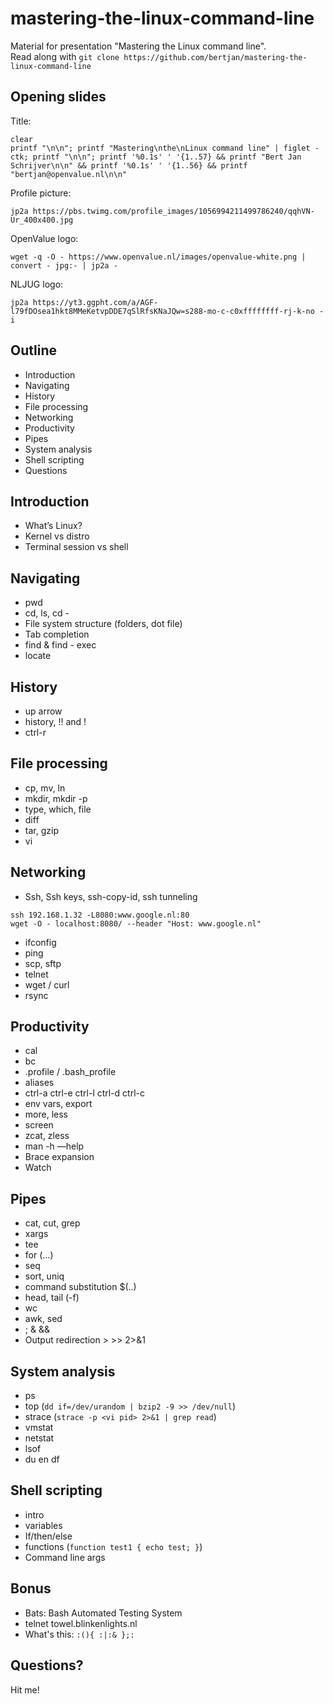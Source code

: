 # mastering-the-linux-command-line
Material for presentation "Mastering the Linux command line".  
Read along with `git clone https://github.com/bertjan/mastering-the-linux-command-line`

Opening slides
---

Title:
```
clear
printf "\n\n"; printf "Mastering\nthe\nLinux command line" | figlet -ctk; printf "\n\n"; printf '%0.1s' ' '{1..57} && printf "Bert Jan Schrijver\n\n" && printf '%0.1s' ' '{1..56} && printf "bertjan@openvalue.nl\n\n"
```

Profile picture:
```
jp2a https://pbs.twimg.com/profile_images/1056994211499786240/qqhVN-Ur_400x400.jpg
```

OpenValue logo:
```
wget -q -O - https://www.openvalue.nl/images/openvalue-white.png | convert - jpg:- | jp2a -
```

NLJUG logo:
```
jp2a https://yt3.ggpht.com/a/AGF-l79fDOsea1hkt8MMeKetvpDDE7qSlRfsKNaJQw=s288-mo-c-c0xffffffff-rj-k-no -i
```

Outline
---
- Introduction
- Navigating
- History
- File processing
- Networking
- Productivity
- Pipes
- System analysis
- Shell scripting
- Questions


Introduction
---
- What’s Linux?
- Kernel vs distro
- Terminal session vs shell

Navigating
---
- pwd
- cd, ls, cd -  
- File system structure (folders, dot file)
- Tab completion  
- find & find - exec
- locate

History
---
- up arrow
- history, !! and !<number>
- ctrl-r

File processing
---
- cp, mv, ln
- mkdir, mkdir -p
- type, which, file
- diff
- tar, gzip
- vi


Networking
---
- Ssh, Ssh keys, ssh-copy-id, ssh tunneling
```
ssh 192.168.1.32 -L8080:www.google.nl:80
wget -O - localhost:8080/ --header "Host: www.google.nl"
```
- ifconfig
- ping
- scp, sftp
- telnet
- wget / curl
- rsync

Productivity
---
- cal
- bc
- .profile / .bash_profile
- aliases
- ctrl-a ctrl-e ctrl-l ctrl-d ctrl-c
- env vars, export
- more, less
- screen
- zcat, zless 
- man -h —help
- Brace expansion
- Watch

Pipes
---
- cat, cut, grep
- xargs
- tee 
- for (…) 
- seq
- sort, uniq
- command substitution $(..)
- head, tail (-f)
- wc
- awk, sed
- ; & &&
- Output redirection > >> 2>&1

System analysis
---
- ps
- top (`dd if=/dev/urandom | bzip2 -9 >> /dev/null`)
- strace (`strace -p <vi pid> 2>&1 | grep read`)
- vmstat
- netstat
- lsof
- du en df

Shell scripting
---
- intro
- variables
- If/then/else
- functions (`function test1 { echo test; }`)
- Command line args

Bonus
---
- Bats: Bash Automated Testing System
- telnet towel.blinkenlights.nl
- What's this:  `:(){ :|:& };:`

Questions?
---
Hit me!
